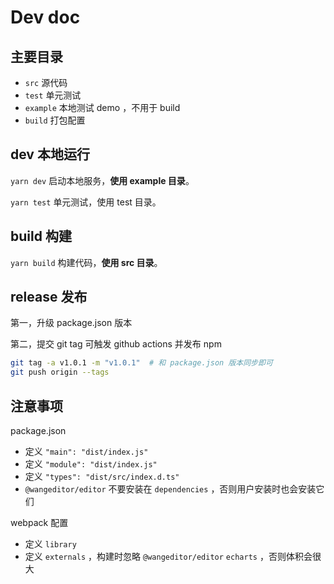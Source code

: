 # Dev doc

## 主要目录

- `src` 源代码
- `test` 单元测试
- `example` 本地测试 demo ，不用于 build
- `build` 打包配置

## dev 本地运行

`yarn dev` 启动本地服务，**使用 example 目录**。

`yarn test` 单元测试，使用 test 目录。

## build 构建

`yarn build` 构建代码，**使用 src 目录**。

## release 发布

第一，升级 package.json 版本

第二，提交 git tag 可触发 github actions 并发布 npm

```sh
git tag -a v1.0.1 -m "v1.0.1"  # 和 package.json 版本同步即可
git push origin --tags
```

## 注意事项

package.json

- 定义 `"main": "dist/index.js"`
- 定义 `"module": "dist/index.js"`
- 定义 `"types": "dist/src/index.d.ts"`
- `@wangeditor/editor` 不要安装在 `dependencies` ，否则用户安装时也会安装它们

webpack 配置

- 定义 `library`
- 定义 `externals` ，构建时忽略 `@wangeditor/editor` `echarts` ，否则体积会很大
